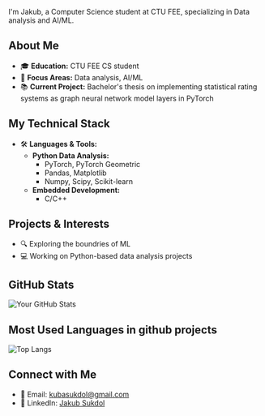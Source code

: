
I'm Jakub, a Computer Science student at CTU FEE, specializing in Data analysis and AI/ML.

## About Me
- 🎓 **Education:** CTU FEE CS student
- 🧠 **Focus Areas:** Data analysis, AI/ML
- 📚 **Current Project:** Bachelor's thesis on implementing statistical rating systems as graph neural network model layers in PyTorch

## My Technical Stack
- 🛠️ **Languages & Tools:**
  - **Python Data Analysis:**
    - PyTorch, PyTorch Geometric
    - Pandas, Matplotlib
    - Numpy, Scipy, Scikit-learn
  - **Embedded Development:**
    - C/C++

## Projects & Interests
- 🔍 Exploring the boundries of ML
- 💻 Working on Python-based data analysis projects

## GitHub Stats
![Your GitHub Stats](https://github-readme-stats.vercel.app/api?username=kubosis&show_icons=true&theme=highcontrast)

## Most Used Languages in github projects
![Top Langs](https://github-readme-stats.vercel.app/api/top-langs/?username=kubosis&layout=compact&theme=highcontrast)

## Connect with Me
- 📧 Email: [kubasukdol@gmail.com](mailto:email@example.com)
- 💼 LinkedIn: [Jakub Sukdol](https://www.linkedin.com/in/jakub-sukdol-02b236233/)
